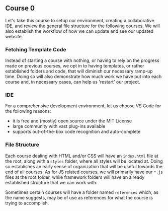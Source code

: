 ## Course 0

Let's take this course to setup our environment, creating a collaborative IDE, and review the general file structure for
the following courses. We will also establish the workflow of how we can update and see our updated website.

### Fetching Template Code

Instead of starting a course with nothing, or having to rely on the progress made on previous courses, we opt in to
having templates, or rather established folders and code, that will diminish our necessary ramp-up time. Doing so will
also demonstrate how much work we have put into each course and, in necessary cases, can help us 'restart' our project.

### IDE

For a comprehensive development environment, let us choose VS Code for the following reasons:
  * it is free and (mostly) open source under the MIT License
  * large community with vast plug-ins available
  * supports out-of-the-box code recognition and auto-complete

### File Structure

Each course dealing with HTML and/or CSS will have an `index.html` file at the root, along with a `styles` folder, where
all styles will be located at. Doing so establishes an early sense of organization that will be useful towards the end
of all courses. As for JS related courses, we will primarily have our `*.js` files at the root folder, while framework
folders will have an already established structure that we can work with.

Sometimes certain courses will have a folder named `references` which, as the name suggests, may be of use as references
for what the course is trying to accomplish.
